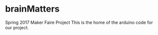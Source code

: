 # brainMatters
Spring 2017 Maker Faire Project
This is the home of the arduino code for our project. 
